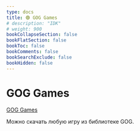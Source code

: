```yaml
---
type: docs
title: 🟢 GOG Games
# description: "IDK"
# weight: 900
bookCollapseSection: false
bookFlatSection: false
bookToc: false
bookComments: false
bookSearchExclude: false
bookHidden: false
---
```


# GOG Games

[GOG Games](https://gog-games.to/?nt)

Можно скачать любую игру из библиотеке GOG.
